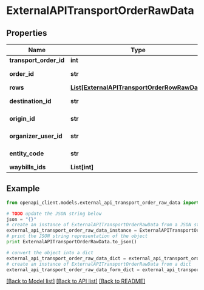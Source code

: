 # ExternalAPITransportOrderRawData


## Properties
Name | Type | Description | Notes
------------ | ------------- | ------------- | -------------
**transport_order_id** | **int** |  | 
**order_id** | **str** |  | [optional] [readonly] 
**rows** | [**List[ExternalAPITransportOrderRowRawData]**](ExternalAPITransportOrderRowRawData.md) |  | 
**destination_id** | **str** |  | [optional] [readonly] 
**origin_id** | **str** |  | [optional] [readonly] 
**organizer_user_id** | **str** |  | [optional] [readonly] 
**entity_code** | **str** |  | [optional] [readonly] 
**waybills_ids** | **List[int]** |  | 

## Example

```python
from openapi_client.models.external_api_transport_order_raw_data import ExternalAPITransportOrderRawData

# TODO update the JSON string below
json = "{}"
# create an instance of ExternalAPITransportOrderRawData from a JSON string
external_api_transport_order_raw_data_instance = ExternalAPITransportOrderRawData.from_json(json)
# print the JSON string representation of the object
print ExternalAPITransportOrderRawData.to_json()

# convert the object into a dict
external_api_transport_order_raw_data_dict = external_api_transport_order_raw_data_instance.to_dict()
# create an instance of ExternalAPITransportOrderRawData from a dict
external_api_transport_order_raw_data_form_dict = external_api_transport_order_raw_data.from_dict(external_api_transport_order_raw_data_dict)
```
[[Back to Model list]](../README.md#documentation-for-models) [[Back to API list]](../README.md#documentation-for-api-endpoints) [[Back to README]](../README.md)


